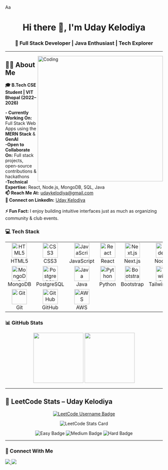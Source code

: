 Aa<h1 align="center">Hi there 👋, I'm Uday Kelodiya</h1>
<h3 align="center">🚀 Full Stack Developer | Java Enthusiast | Tech Explorer</h3>

---

<img align="right" alt="Coding" width="400" src="https://cdn.dribbble.com/users/1162077/screenshots/3848914/programmer.gif">

## 👨‍💻 About Me  

**🎓 B.Tech CSE Student | VIT Bhopal (2022–2026)**  

**- Currently Working On:** Full Stack Web Apps using the **MERN Stack** & **GenAI** <br>
**-Open to Collaborate On:** Full stack projects, open-source contributions & hackathons  
**-Technical Expertise:** React, Node.js, MongoDB, SQL, Java <br>
**📫 Reach Me At:** [udaykelodiya@gmail.com](mailto:udaykelodiya@gmail.com)  
**💼 Connect on LinkedIn:** [Uday Kelodiya](https://www.linkedin.com/in/udaykelodiya/)  
<br>
**⚡ Fun Fact:** I enjoy building intuitive interfaces just as much as organizing community & club events.  



### 💻 Tech Stack

<table align="center">
  <tr>
    <td align="center" width="96">
      <img src="https://cdn.jsdelivr.net/gh/devicons/devicon/icons/html5/html5-original.svg" width="48" height="48" alt="HTML5" /><br>HTML5
    </td>
    <td align="center" width="96">
      <img src="https://cdn.jsdelivr.net/gh/devicons/devicon/icons/css3/css3-original.svg" width="48" height="48" alt="CSS3" /><br>CSS3
    </td>
    <td align="center" width="96">
      <img src="https://cdn.jsdelivr.net/gh/devicons/devicon/icons/javascript/javascript-original.svg" width="48" height="48" alt="JavaScript" /><br>JavaScript
    </td>
    <td align="center" width="96">
      <img src="https://cdn.jsdelivr.net/gh/devicons/devicon/icons/react/react-original.svg" width="48" height="48" alt="React" /><br>React
    </td>
    <td align="center" width="96">
      <img src="https://cdn.jsdelivr.net/gh/devicons/devicon/icons/nextjs/nextjs-original.svg" width="48" height="48" alt="Next.js" /><br>Next.js
    </td>
    <td align="center" width="96">
      <img src="https://cdn.jsdelivr.net/gh/devicons/devicon/icons/nodejs/nodejs-original.svg" width="48" height="48" alt="Node.js" /><br>Node.js
    </td>
    <td align="center" width="96">
      <img src="https://cdn.jsdelivr.net/gh/devicons/devicon/icons/express/express-original.svg" width="48" height="48" alt="Express" /><br>Express
    </td>
  </tr>
  <tr>
    <td align="center" width="96">
      <img src="https://cdn.jsdelivr.net/gh/devicons/devicon/icons/mongodb/mongodb-original.svg" width="48" height="48" alt="MongoDB" /><br>MongoDB
    </td>
    <td align="center" width="96">
      <img src="https://cdn.jsdelivr.net/gh/devicons/devicon/icons/postgresql/postgresql-original.svg" width="48" height="48" alt="PostgreSQL" /><br>PostgreSQL
    </td>
    <td align="center" width="96">
      <img src="https://cdn.jsdelivr.net/gh/devicons/devicon/icons/java/java-original.svg" width="48" height="48" alt="Java" /><br>Java
    </td>
    <td align="center" width="96">
      <img src="https://cdn.jsdelivr.net/gh/devicons/devicon/icons/python/python-original.svg" width="48" height="48" alt="Python" /><br>Python
    </td>
    <td align="center" width="96">
      <img src="https://cdn.jsdelivr.net/gh/devicons/devicon/icons/bootstrap/bootstrap-original.svg" width="48" height="48" alt="Bootstrap" /><br>Bootstrap
    </td>
    <td align="center" width="96">
      <img src="https://cdn.jsdelivr.net/gh/devicons/devicon/icons/tailwindcss/tailwindcss-original.svg" width="48" height="48" alt="TailwindCSS" /><br>TailwindCSS
    </td>
    <td align="center" width="96">
      <img src="https://cdn.jsdelivr.net/gh/devicons/devicon/icons/figma/figma-original.svg" width="48" height="48" alt="Figma" /><br>Figma
    </td>
  </tr>
  <tr>
    <td align="center" width="96">
      <img src="https://cdn.jsdelivr.net/gh/devicons/devicon/icons/git/git-original.svg" width="48" height="48" alt="Git" /><br>Git
    </td>
    <td align="center" width="96">
      <img src="https://cdn.jsdelivr.net/gh/devicons/devicon/icons/github/github-original.svg" width="48" height="48" alt="GitHub" /><br>GitHub
    </td>
    <td align="center" width="96">
      <img src="https://cdn.jsdelivr.net/gh/devicons/devicon/icons/amazonwebservices/amazonwebservices-original-wordmark.svg" width="48" height="48" alt="AWS" /><br>AWS
    </td>
  </tr>
</table>











### 📊 GitHub Stats

<p align="center">
  <img src="https://github-readme-stats.vercel.app/api?username=uday-04-developer&show_icons=true&count_private=true&theme=react" height="160" />
  <img src="https://github-readme-stats.vercel.app/api/top-langs/?username=uday-04-developer&layout=compact&theme=react&hide=python,c,cpp,shell,php,ruby,typescript" height="160"/>
</p>

---

## 🧠 LeetCode Stats – Uday Kelodiya



<p align="center">
  <a href="https://leetcode.com/udaykelodiya" target="_blank">
    <img src="https://img.shields.io/badge/LeetCode-uday-04-developer-blue.svg?style=for-the-badge&logo=leetcode&logoColor=yellow" alt="LeetCode Username Badge"/>
  </a>
</p>

<p align="center">
  <img src="https://leetcode-stats.vercel.app/api?username=uday_04&theme=dark" alt="LeetCode Stats Card" />
</p>

<p align="center">
  <img src="https://img.shields.io/badge/Easy-150-green?style=for-the-badge&logo=leetcode&logoColor=white" alt="Easy Badge" />
  <img src="https://img.shields.io/badge/Medium-100-orange?style=for-the-badge&logo=leetcode&logoColor=white" alt="Medium Badge" />
  <img src="https://img.shields.io/badge/Hard-50-red?style=for-the-badge&logo=leetcode&logoColor=white" alt="Hard Badge" />
</p>



---

### 🤝 Connect With Me

<a href="https://www.linkedin.com/in/udaykeloiya/">
  <img src="https://img.shields.io/badge/LinkedIn-blue?style=flat&logo=linkedin&logoColor=white">
</a>
<a href="mailto:udaykelodiya@gmail.com">
  <img src="https://img.shields.io/badge/Email-D14836?style=flat&logo=gmail&logoColor=white">
</a>
